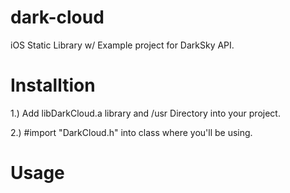 dark-cloud
==========

iOS Static Library w/ Example project for DarkSky API.


Installtion
==========

1.) Add libDarkCloud.a library and /usr Directory into your project.

2.) #import "DarkCloud.h" into class where you'll be using.


Usage
==========